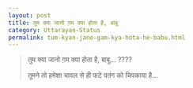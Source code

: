 ```yaml
---
layout: post
title: तुम क्या जानो ग़म क्या होता है, बाबु
category: Uttarayan-Status
permalink: tum-kyan-jano-gam-kya-hota-he-babu.html
---
```

> तुम क्या जानो ग़म क्या होता है, बाबु… ????
> 
> तूमने तो हमेशा चावल से ही फटे पतंग को चिपकाया है…
